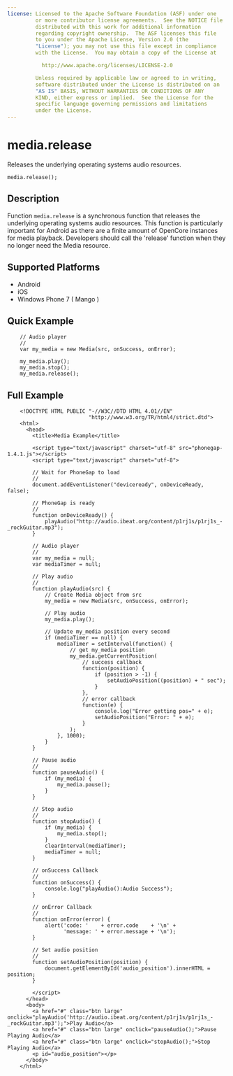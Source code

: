 ```yaml
---
license: Licensed to the Apache Software Foundation (ASF) under one
         or more contributor license agreements.  See the NOTICE file
         distributed with this work for additional information
         regarding copyright ownership.  The ASF licenses this file
         to you under the Apache License, Version 2.0 (the
         "License"); you may not use this file except in compliance
         with the License.  You may obtain a copy of the License at

           http://www.apache.org/licenses/LICENSE-2.0

         Unless required by applicable law or agreed to in writing,
         software distributed under the License is distributed on an
         "AS IS" BASIS, WITHOUT WARRANTIES OR CONDITIONS OF ANY
         KIND, either express or implied.  See the License for the
         specific language governing permissions and limitations
         under the License.
---
```


media.release
=================

Releases the underlying operating systems audio resources.

    media.release();


Description
-----------

Function `media.release` is a synchronous function that releases the underlying operating systems audio resources.  This function is particularly important for Android as there are a finite amount of OpenCore instances for media playback.  Developers should call the 'release' function when they no longer need the Media resource.

Supported Platforms
-------------------

- Android
- iOS
- Windows Phone 7 ( Mango )
    
Quick Example
-------------

        // Audio player
        //
        var my_media = new Media(src, onSuccess, onError);
        
        my_media.play();
        my_media.stop();
        my_media.release();

Full Example
------------

        <!DOCTYPE HTML PUBLIC "-//W3C//DTD HTML 4.01//EN"
                              "http://www.w3.org/TR/html4/strict.dtd">
        <html>
          <head>
            <title>Media Example</title>
        
            <script type="text/javascript" charset="utf-8" src="phonegap-1.4.1.js"></script>
            <script type="text/javascript" charset="utf-8">
        
            // Wait for PhoneGap to load
            //
            document.addEventListener("deviceready", onDeviceReady, false);
        
            // PhoneGap is ready
            //
            function onDeviceReady() {
                playAudio("http://audio.ibeat.org/content/p1rj1s/p1rj1s_-_rockGuitar.mp3");
            }
        
            // Audio player
            //
            var my_media = null;
            var mediaTimer = null;
        
            // Play audio
            //
            function playAudio(src) {
                // Create Media object from src
                my_media = new Media(src, onSuccess, onError);
        
                // Play audio
                my_media.play();
        
                // Update my_media position every second
                if (mediaTimer == null) {
                    mediaTimer = setInterval(function() {
                        // get my_media position
                        my_media.getCurrentPosition(
                            // success callback
                            function(position) {
                                if (position > -1) {
                                    setAudioPosition((position) + " sec");
                                }
                            },
                            // error callback
                            function(e) {
                                console.log("Error getting pos=" + e);
                                setAudioPosition("Error: " + e);
                            }
                        );
                    }, 1000);
                }
            }
        
            // Pause audio
            // 
            function pauseAudio() {
                if (my_media) {
                    my_media.pause();
                }
            }
        
            // Stop audio
            // 
            function stopAudio() {
                if (my_media) {
                    my_media.stop();
                }
                clearInterval(mediaTimer);
                mediaTimer = null;
            }
        
            // onSuccess Callback
            //
            function onSuccess() {
                console.log("playAudio():Audio Success");
            }
        
            // onError Callback 
            //
            function onError(error) {
                alert('code: '    + error.code    + '\n' + 
                      'message: ' + error.message + '\n');
            }
        
            // Set audio position
            // 
            function setAudioPosition(position) {
                document.getElementById('audio_position').innerHTML = position;
            }
        
            </script>
          </head>
          <body>
            <a href="#" class="btn large" onclick="playAudio('http://audio.ibeat.org/content/p1rj1s/p1rj1s_-_rockGuitar.mp3');">Play Audio</a>
            <a href="#" class="btn large" onclick="pauseAudio();">Pause Playing Audio</a>
            <a href="#" class="btn large" onclick="stopAudio();">Stop Playing Audio</a>
            <p id="audio_position"></p>
          </body>
        </html>
